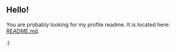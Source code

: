 ## Hello!

You are probably looking for my profile readme. It is located here: [README.md](README.md).

:)
